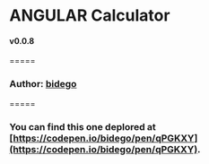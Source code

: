 # ANGULAR Calculator
#### v0.0.8
=====
### Author: [bidego](gonzalo.bide@gmail.com)
=====
### You can find this one deplored at [https://codepen.io/bidego/pen/qPGKXY](https://codepen.io/bidego/pen/qPGKXY).